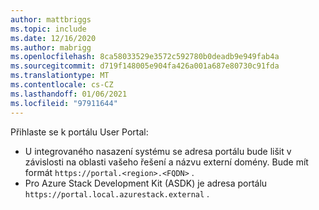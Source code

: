 ```yaml
---
author: mattbriggs
ms.topic: include
ms.date: 12/16/2020
ms.author: mabrigg
ms.openlocfilehash: 8ca58033529e3572c592780b0deadb9e949fab4a
ms.sourcegitcommit: d719f148005e904fa426a001a687e80730c91fda
ms.translationtype: MT
ms.contentlocale: cs-CZ
ms.lasthandoff: 01/06/2021
ms.locfileid: "97911644"
---
```

Přihlaste se k portálu User Portal: 

* U integrovaného nasazení systému se adresa portálu bude lišit v závislosti na oblasti vašeho řešení a názvu externí domény. Bude mít formát `https://portal.<region>.<FQDN>` .
* Pro Azure Stack Development Kit (ASDK) je adresa portálu `https://portal.local.azurestack.external` .

